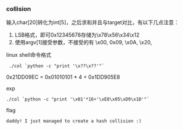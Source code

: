 ### collision

输入char[20]转化为int[5]，之后求和并且与target对比，有以下几点注意：
1. LSB格式，即可0x12345678存储为\x78\x56\x34\x12
2. 使用argv[1]接受参数，不接受的有 \x00, 0x09, \x0A, \x20,

linux shell命令格式
```
 ./col `python -c "print '\x??\x??'"`
 ```

0x21DD09EC = 0x01010101 * 4 + 0x1DD905E8

exp
```
./col `python -c "print '\x01'*16+'\xE8\x05\xD9\x1D'"`
```

flag
```
daddy! I just managed to create a hash collision :)
```
